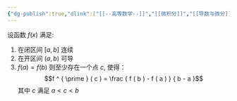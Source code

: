 ```yaml
---
{"dg-publish":true,"dlink":["[[--高等数学--]]","[[微积分]]","[[导数与微分]]"],"tags":null,"permalink":"/038-数字科学/math/微积分/导数与微分/拉格朗日中值定理/","dgPassFrontmatter":true}
---
```



设函数 $f(x)$ 满足: 
1. 在闭区间 $[a,b]$ 连续
2. 在开区间 $(a,b)$ 可导
3. $f(a)=f(b)$
则至少存在一个点 $c$, 使得：
$$f ^ { \prime } ( c ) = \frac { f ( b ) - f ( a ) } { b - a }$$
其中 $c$ 满足 $a \lt c \lt b$